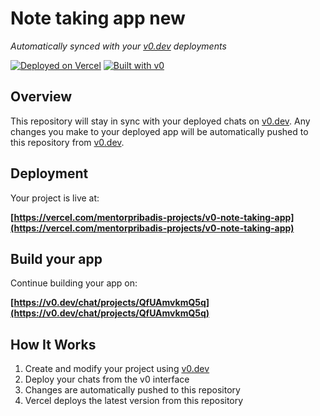 # Note taking app new

*Automatically synced with your [v0.dev](https://v0.dev) deployments*

[![Deployed on Vercel](https://img.shields.io/badge/Deployed%20on-Vercel-black?style=for-the-badge&logo=vercel)](https://vercel.com/mentorpribadis-projects/v0-note-taking-app)
[![Built with v0](https://img.shields.io/badge/Built%20with-v0.dev-black?style=for-the-badge)](https://v0.dev/chat/projects/QfUAmvkmQ5q)

## Overview

This repository will stay in sync with your deployed chats on [v0.dev](https://v0.dev).
Any changes you make to your deployed app will be automatically pushed to this repository from [v0.dev](https://v0.dev).

## Deployment

Your project is live at:

**[https://vercel.com/mentorpribadis-projects/v0-note-taking-app](https://vercel.com/mentorpribadis-projects/v0-note-taking-app)**

## Build your app

Continue building your app on:

**[https://v0.dev/chat/projects/QfUAmvkmQ5q](https://v0.dev/chat/projects/QfUAmvkmQ5q)**

## How It Works

1. Create and modify your project using [v0.dev](https://v0.dev)
2. Deploy your chats from the v0 interface
3. Changes are automatically pushed to this repository
4. Vercel deploys the latest version from this repository
